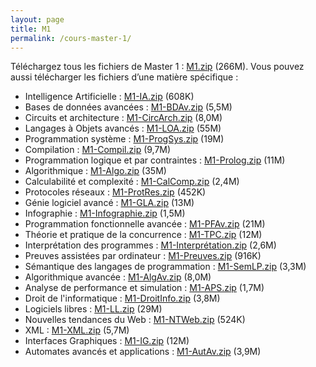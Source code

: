 ```yaml
---
layout: page
title: M1
permalink: /cours-master-1/
---
```

Téléchargez tous les fichiers de Master 1&nbsp;: <a class="filename" href="/archives/M1.zip">M1.zip</a> (266M).
Vous pouvez aussi télécharger les fichiers d’une matière
        spécifique&nbsp;:
* Intelligence Artificielle&nbsp;: <a class="filename" href="/archives/M1-IA.zip">M1-IA.zip</a> (608K)
* Bases de données avancées&nbsp;: <a class="filename" href="/archives/M1-BDAv.zip">M1-BDAv.zip</a> (5,5M)
* Circuits et architecture&nbsp;: <a class="filename" href="/archives/M1-CircArch.zip">M1-CircArch.zip</a> (8,0M)
* Langages à Objets avancés&nbsp;: <a class="filename" href="/archives/M1-LOA.zip">M1-LOA.zip</a> (55M)
* Programmation système&nbsp;: <a class="filename" href="/archives/M1-ProgSys.zip">M1-ProgSys.zip</a> (19M)
* Compilation&nbsp;: <a class="filename" href="/archives/M1-Compil.zip">M1-Compil.zip</a> (9,7M)
* Programmation logique et par contraintes&nbsp;: <a class="filename" href="/archives/M1-Prolog.zip">M1-Prolog.zip</a> (11M)
* Algorithmique&nbsp;: <a class="filename" href="/archives/M1-Algo.zip">M1-Algo.zip</a> (35M)
* Calculabilité et complexité&nbsp;: <a class="filename" href="/archives/M1-CalComp.zip">M1-CalComp.zip</a> (2,4M)
* Protocoles réseaux&nbsp;: <a class="filename" href="/archives/M1-ProtRes.zip">M1-ProtRes.zip</a> (452K)
* Génie logiciel avancé&nbsp;: <a class="filename" href="/archives/M1-GLA.zip">M1-GLA.zip</a> (13M)
* Infographie&nbsp;: <a class="filename" href="/archives/M1-Infographie.zip">M1-Infographie.zip</a> (1,5M)
* Programmation fonctionnelle avancée&nbsp;: <a class="filename" href="/archives/M1-PFAv.zip">M1-PFAv.zip</a> (21M)
* Théorie et pratique de la concurrence&nbsp;: <a class="filename" href="/archives/M1-TPC.zip">M1-TPC.zip</a> (12M)
* Interprétation des programmes&nbsp;: <a class="filename" href="/archives/M1-Interprétation.zip">M1-Interprétation.zip</a> (2,6M)
* Preuves assistées par ordinateur&nbsp;: <a class="filename" href="/archives/M1-Preuves.zip">M1-Preuves.zip</a> (916K)
* Sémantique des langages de programmation&nbsp;: <a class="filename" href="/archives/M1-SemLP.zip">M1-SemLP.zip</a> (3,3M)
* Algorithmique avancée&nbsp;: <a class="filename" href="/archives/M1-AlgAv.zip">M1-AlgAv.zip</a> (8,0M)
* Analyse de performance et simulation&nbsp;: <a class="filename" href="/archives/M1-APS.zip">M1-APS.zip</a> (1,7M)
* Droit de l'informatique&nbsp;: <a class="filename" href="/archives/M1-DroitInfo.zip">M1-DroitInfo.zip</a> (3,8M)
* Logiciels libres&nbsp;: <a class="filename" href="/archives/M1-LL.zip">M1-LL.zip</a> (29M)
* Nouvelles tendances du Web&nbsp;: <a class="filename" href="/archives/M1-NTWeb.zip">M1-NTWeb.zip</a> (524K)
* XML&nbsp;: <a class="filename" href="/archives/M1-XML.zip">M1-XML.zip</a> (5,7M)
* Interfaces Graphiques&nbsp;: <a class="filename" href="/archives/M1-IG.zip">M1-IG.zip</a> (12M)
* Automates avancés et applications&nbsp;: <a class="filename" href="/archives/M1-AutAv.zip">M1-AutAv.zip</a> (3,9M)
